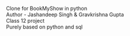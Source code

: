 Clone for BookMyShow in python
<br>
Author - Jashandeep Singh & Gravkrishna Gupta
<br>
Class 12 project
<br>
Purely based on python and sql
